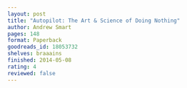 ```yaml
---
layout: post
title: "Autopilot: The Art & Science of Doing Nothing"
author: Andrew Smart
pages: 148
format: Paperback
goodreads_id: 18053732
shelves: braaains
finished: 2014-05-08
rating: 4
reviewed: false
---
```

